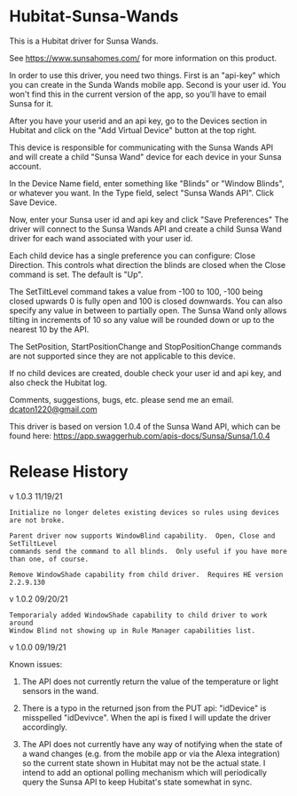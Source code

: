 # Hubitat-Sunsa-Wands

This is a Hubitat driver for Sunsa Wands.  

See https://www.sunsahomes.com/ for more information on this product.

In order to use this driver, you need two things.  First is an "api-key" which
you can create in the Sunda Wands mobile app. Second is your user id.  You won't
find this in the current version of the app, so you'll have to email Sunsa for it.

After you have your userid and an api key, go to the Devices section in Hubitat
and click on the "Add Virtual Device" button at the top right.

This device is responsible for communicating with the Sunsa Wands API and will
create a child "Sunsa Wand" device for each device in your Sunsa account.

In the Device Name field, enter something like "Blinds" or "Window Blinds",
or whatever you want.  In the Type field, select "Sunsa Wands API".  Click Save Device.

Now, enter your Sunsa user id and api key and click "Save Preferences"
The driver will connect to the Sunsa Wands API and create a child
Sunsa Wand driver for each wand associated with your user id.

Each child device has a single preference you can configure: Close Direction.  This
controls what direction the blinds are closed when the Close command is set.  The
default is "Up".

The SetTiltLevel command takes a value from -100 to 100, -100 being closed upwards 0 is fully open
and 100 is closed downwards.  You can also specify any value in between to partially open.  The
Sunsa Wand only allows tilting in increments of 10 so any value will be rounded down or up to the
nearest 10 by the API.

The SetPosition, StartPositionChange and StopPositionChange commands are not supported since they
are not applicable to this device.

If no child devices are created, double check your user id and api key,
and also check the Hubitat log.

Comments, suggestions, bugs, etc. please send me an email.  dcaton1220@gmail.com

This driver is based on version 1.0.4 of the Sunsa Wand API, which can be found here: 
https://app.swaggerhub.com/apis-docs/Sunsa/Sunsa/1.0.4

Release History
===============

v 1.0.3    11/19/21

    Initialize no longer deletes existing devices so rules using devices are not broke.
    
    Parent driver now supports WindowBlind capability.  Open, Close and SetTiltLevel
    commands send the command to all blinds.  Only useful if you have more than one, of course.

    Remove WindowShade capability from child driver.  Requires HE version 2.2.9.130

v 1.0.2    09/20/21

    Temporarialy added WindowShade capability to child driver to work around
    Window Blind not showing up in Rule Manager capabilities list.

v 1.0.0    09/19/21

   Known issues:

   1. The API does not currently return the value of the temperature or light sensors in the wand.

   2. There is a typo in the returned json from the PUT api: "idDevice" is misspelled "idDevivce".
      When the api is fixed I will update the driver accordingly.

   3. The API does not currently have any way of notifying when the state of a wand changes 
      (e.g. from the mobile app or via the Alexa integration) so the current state shown in Hubitat
      may not be the actual state.  I intend to add an optional polling mechanism which will
      periodically query the Sunsa API to keep Hubitat's state somewhat in sync.
